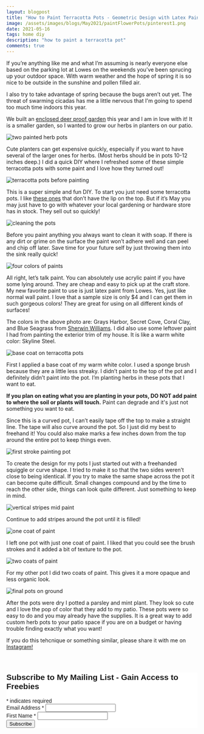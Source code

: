 ```yaml
---
layout: blogpost
title: "How to Paint Terracotta Pots - Geometric Design with Latex Paint "
image: /assets/images/blogs/May2021/paintFlowerPots/pinterest1.png
date: 2021-05-16
tags: home diy
description: "how to paint a terracotta pot"
comments: true
---
```

If you’re anything like me and what I’m assuming is nearly everyone else based on the parking lot at Lowes on the weekends you’ve been sprucing up your outdoor space. With warm weather and the hope of spring it is so nice to be outside in the sunshine and pollen filled air. 

I also try to take advantage of spring because the bugs aren’t out yet. The threat of swarming cicadas has me a little nervous that I'm going to spend too much time indoors this year. 

We built an [enclosed deer proof garden](https://joyberrystudios.com/2021/05/10/buildGarden.html) this year and I am in love with it! It is a smaller garden, so I wanted to grow our herbs in planters on our patio.

![two painted herb pots](/assets/images/blogs/May2021/paintFlowerPots/onTable.jpg)

Cute planters can get expensive quickly, especially if you want to have several of the larger ones for herbs. (Most herbs should be in pots 10-12 inches deep.) I did a quick DIY where I refreshed some of these simple terracotta pots with some paint and I love how they turned out!

![terracotta pots before painting](/assets/images/blogs/May2021/paintFlowerPots/before.jpg)

This is a super simple and fun DIY. To start you just need some terracotta pots. I like [these ones](https://www.lowes.com/pd/7-68-in-W-x-7-17-in-H-Terracotta-Planter/1000712276) that don’t have the lip on the top. But if it’s May you may just have to go with whatever your local gardening or hardware store has in stock. They sell out so quickly!

![cleaning the pots](/assets/images/blogs/May2021/paintFlowerPots/clean.jpg)

Before you paint anything you always want to clean it with soap. If there is any dirt or grime on the surface the paint won’t adhere well and can peel and chip off later. Save time for your future self by just throwing them into the sink really quick!

![four colors of paints](/assets/images/blogs/May2021/paintFlowerPots/colorPaint.jpg)

All right, let’s talk paint. You can absolutely use acrylic paint if you have some lying around. They are cheap and easy to pick up at the craft store. My new favorite paint to use is just latex paint from Lowes. Yes, just like normal wall paint. I love that a sample size is only $4 and I can get them in such gorgeous colors! They are great for using on all different kinds of surfaces!

The colors in the above photo are: Grays Harbor, Secret Cove, Coral Clay, and Blue Seagrass from [Sherwin Williams](https://www.sherwin-williams.com). I did also use some leftover paint I had from painting the exterior trim of my house. It is like a warm white color: Skyline Steel.

![base coat on terracotta pots](/assets/images/blogs/May2021/paintFlowerPots/whiteCoat.jpg)

First I applied a base coat of my warm white color. I used a sponge brush because they are a little less streaky. I didn’t paint to the top of the pot and I definitely didn’t paint into the pot. I’m planting herbs in these pots that I want to eat. 

**If you plan on eating what you are planting in your pots, DO NOT add paint to where the soil or plants will touch.** Paint can degrade and it's just not something you want to eat.

Since this is a curved pot, I can’t easily tape off the top to make a straight line. The tape will also curve around the pot. So I just did my best to freehand it! You could also make marks a few inches down from the top around the entire pot to keep things even.

![first stroke painting pot](/assets/images/blogs/May2021/paintFlowerPots/painting.jpg)

To create the design for my pots I just started out with a freehanded squiggle or curve shape. I tried to make it so that the two sides weren’t close to being identical. If you try to make the same shape across the pot it can become quite difficult. Small changes compound and by the time to reach the other side, things can look quite different. Just something to keep in mind. 

![vertical stripes mid paint](/assets/images/blogs/May2021/paintFlowerPots/verticalStripes.jpg)

Continue to add stripes around the pot until it is filled!

![one coat of paint](/assets/images/blogs/May2021/paintFlowerPots/closeOneCoat.jpg)

I left one pot with just one coat of paint. I liked that you could see the brush strokes and it added a bit of texture to the pot. 

![two coats of paint](/assets/images/blogs/May2021/paintFlowerPots/closeTwoCoats.jpg)

For my other pot I did two coats of paint. This gives it a more opaque and less organic look. 

![final pots on ground](/assets/images/blogs/May2021/paintFlowerPots/onGround.jpg)

After the pots were dry I potted a parsley and mint plant. They look so cute and I love the pop of color that they add to my patio. These pots were so easy to do and you may already have the supplies. It is a great way to add custom herb pots to your patio space if you are on a budget or having trouble finding exactly what you want!

If you do this tehcnique or something similar, please share it with me on [Instagram!](www.instagram.com/joyberrystudios)

<br>

<!-- Begin Mailchimp Signup Form -->
<link href="//cdn-images.mailchimp.com/embedcode/classic-10_7.css" rel="stylesheet" type="text/css">
<style type="text/css">
    #mc_embed_signup{background:#fff; clear:left; font:14px Helvetica,Arial,sans-serif; }
    /* Add your own Mailchimp form style overrides in your site stylesheet or in this style block.
       We recommend moving this block and the preceding CSS link to the HEAD of your HTML file. */
</style>
<div id="mc_embed_signup">
<form action="https://Joyberrystudios.us1.list-manage.com/subscribe/post?u=eca5a397f2fb0d58dcb66315c&amp;id=99d28d5b5c" method="post" id="mc-embedded-subscribe-form" name="mc-embedded-subscribe-form" class="validate" target="_blank" novalidate>
    <div id="mc_embed_signup_scroll">
    <h2>Subscribe to My Mailing List - Gain Access to Freebies</h2>
<div class="indicates-required"><span class="asterisk">*</span> indicates required</div>
<div class="mc-field-group">
    <label for="mce-EMAIL">Email Address  <span class="asterisk">*</span>
</label>
    <input type="email" value="" name="EMAIL" class="required email" id="mce-EMAIL">
</div>
<div class="mc-field-group">
    <label for="mce-FNAME">First Name  <span class="asterisk">*</span>
</label>
    <input type="text" value="" name="FNAME" class="required" id="mce-FNAME">
</div>
    <div id="mce-responses" class="clear">
        <div class="response" id="mce-error-response" style="display:none"></div>
        <div class="response" id="mce-success-response" style="display:none"></div>
    </div>    <!-- real people should not fill this in and expect good things - do not remove this or risk form bot signups-->
    <div style="position: absolute; left: -5000px;" aria-hidden="true"><input type="text" name="b_eca5a397f2fb0d58dcb66315c_99d28d5b5c" tabindex="-1" value=""></div>
    <div class="clear"><input type="submit" value="Subscribe" name="subscribe" id="mc-embedded-subscribe" class="button"></div>
    </div>
</form>
</div>
<script type='text/javascript' src='//s3.amazonaws.com/downloads.mailchimp.com/js/mc-validate.js'></script><script type='text/javascript'>(function($) {window.fnames = new Array(); window.ftypes = new Array();fnames[0]='EMAIL';ftypes[0]='email';fnames[1]='FNAME';ftypes[1]='text';fnames[2]='LNAME';ftypes[2]='text';fnames[3]='ADDRESS';ftypes[3]='address';fnames[4]='PHONE';ftypes[4]='phone';fnames[5]='BIRTHDAY';ftypes[5]='birthday';fnames[6]='OPTIN';ftypes[6]='text';}(jQuery));var $mcj = jQuery.noConflict(true);</script>
<!--End mc_embed_signup-->

<br>
<br>

